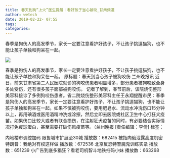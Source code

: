 ```yaml
---
title: 春天到狗“上火”医生提醒：看好孩子当心被咬_甘肃频道
author: wetech
date: 2019-02-22- 07:55
tags: 
categories: 
---
```

春季是狗伤人的高发季节，家长一定要注意看护好孩子，不让孩子挑逗猫狗，也不能让孩子单独和狗呆在一起。
<!-- more -->
                
<img align="center" border="0" src="http://p2.ifengimg.com/a/2016/0810/204c433878d5cf9size1_w16_h16.png" />
                
                
            
春季是狗伤人的高发季节，家长一定要注意看护好孩子，不让孩子挑逗猫狗，也不能让孩子单独和狗呆在一起。
原标题：春天到当心孩子被狗咬伤
兰州晚报讯 近日，前来甘肃省第二人民医院就诊的狗咬伤患者明显增多，部分患者被狗咬致全身多处受伤，还有很多孩子面部被狗咬伤。
记者了解到，春节前后，该院烧伤整形美容科接诊了多例狗咬伤患者。省二院烧伤整形美容科主任王永翔提醒市民：春季是狗伤人的高发季节，家长一定要注意看护好孩子，不让孩子挑逗猫狗，也不能让孩子单独和狗呆在一起。如果不慎被狗咬伤，要用肥皂水、流动水冲洗伤口15分钟以上，再用碘酒或医用酒精冲洗或涂擦，然后立即去医院或社区卫生中心打狂犬疫苗。如果伤口比较大或者有联合损伤，在注射狂犬疫苗的同时，有必要结合实际情况打免疫球蛋白，甚至需要打破伤风疫苗等。（兰州晚报
[责任编辑：李倩]
标签：
 
 
             
内地楼市调控加码 限售城市扩展至30城
播放数：682415
被指向俄泄露高度机密 特朗普：我绝对有权这样做
播放数：672536
北京反恐特警魔鬼训练实录
播放数：651239
小广告到底多猖狂？看老司机智斗地铁扫码小妹
播放数：663268
